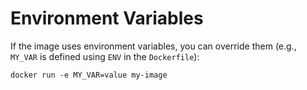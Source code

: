 # Environment Variables

If the image uses environment variables, you can override them (e.g., `MY_VAR` is defined using `ENV` in the `Dockerfile`):

```commandline
docker run -e MY_VAR=value my-image
```
